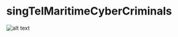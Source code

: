 # singTelMaritimeCyberCriminals

![alt text](http://www.onlinerego.com/singapore/singTel/img/preview.png)
